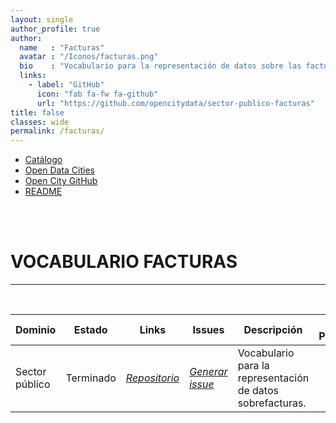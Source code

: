 ```yaml
---
layout: single
author_profile: true 
author:
  name   : "Facturas"
  avatar : "/Iconos/facturas.png"
  bio    : "Vocabulario para la representación de datos sobre las facturas."
  links:
    - label: "GitHub"
      icon: "fab fa-fw fa-github"
      url: "https://github.com/opencitydata/sector-publico-facturas"
title: false
classes: wide
permalink: /facturas/
---
```

<head>
<link href="/FEMPTFG/stylesheet.css" rel="stylesheet"/>
  
  <nav class="style-4">
<ul class="menu-4">
	<li class="current"><a href="https://fempcatalogo.github.io/FEMPTFG/" data-hover="Catálogo">Catálogo</a></li>
	<li class="left"><a href="http://vocab.linkeddata.es/datosabiertos/" data-hover="Open Data Cities">Open Data Cities</a></li>
	<li class="left"><a href="https://github.com/opencitydata/" data-hover="Open City GitHub">Open City GitHub</a></li>
  <li class="left"><a href="https://github.com/opencitydata/sector-publico-facturas/blob/master/README.md" data-hover="README">README</a></li>
</ul>
	</nav>
	<br><br>
  
</head>

<div id="bodyid">
<link href="/FEMPTFG/stylesheet.css" rel="stylesheet"/>

<h1> VOCABULARIO FACTURAS </h1>
</div>
  
---

&nbsp;
 

  
  
| Dominio |  Estado  |   Links   |   Issues   |   Descripción   |  Fecha Publicación |   Prefijo   | Formatos |   Liciencia | Idiomas   | 
| -------- | -------- | --------- | ---------- | --------------- | -------- | --------- | -------- | --------- | ---------- | 
| Sector público | Terminado | *[Repositorio](https://github.com/opencitydata/sector-publico-facturas)*   |  *[Generar issue](https://github.com/opencitydata/sector-publico-facturas/issues)*   | Vocabulario para la representación de datos sobrefacturas.  |  |  | rdf+xml   html   turtle | CC-BY  | es   en   |
 
 
  

 
&nbsp;


